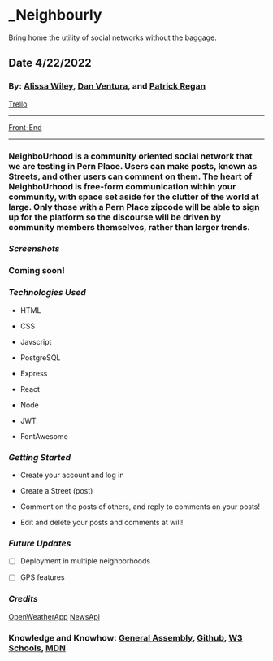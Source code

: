 # **_Neighbourly**
Bring home the utility of social networks without the baggage.


## Date 4/22/2022

### By: [Alissa Wiley](https://github.com/alissaestelle), [Dan Ventura](https://github.com/dventura221), and [Patrick Regan](https://github.com/pregan23)

[Trello](https://trello.com/b/qnhB2qO3/the-neighbourhood)

---

[Front-End](https://github.com/pregan23/neighbourhood-front)

---

### **NeighboUrhood is a community oriented social network that we are testing in Pern Place.  Users can make posts, known as Streets, and other users can comment on them.  The heart of NeighboUrhood is free-form communication within your community, with space set aside for the clutter of the world at large.  Only those with a Pern Place zipcode will be able to sign up for the platform so the discourse will be driven by community members themselves, rather than larger trends.**

### **_Screenshots_**

### Coming soon! 


### **_Technologies Used_**

- HTML

- CSS

- Javscript

- PostgreSQL

- Express

- React

- Node

- JWT

- FontAwesome


### **_Getting Started_**

- Create your account and log in

- Create a Street (post)

- Comment on the posts of others, and reply to comments on your posts!

- Edit and delete your posts and comments at will!

### **_Future Updates_**

- [ ] Deployment in multiple neighborhoods
- [ ] GPS features


### **_Credits_**

[OpenWeatherApp](https://openweathermap.org/)
[NewsApi](https://newsapi.org/)




### **Knowledge and Knowhow**: [General Assembly](https://generalassemb.ly/), [Github](https://github.com/), [W3 Schools](https://www.w3schools.com/), [MDN](https://developer.mozilla.org/en-US/)
